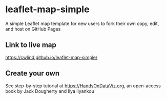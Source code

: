 # leaflet-map-simple
A simple Leaflet map template for new users to fork their own copy, edit, and host on GitHub Pages

## Link to live map
https://cwlind.github.io/leaflet-map-simple/

## Create your own
See step-by-step tutorial at https://HandsOnDataViz.org, an open-access book by Jack Dougherty and Ilya Ilyankou
